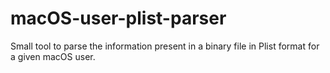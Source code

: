 # macOS-user-plist-parser
Small tool to parse the information present in a binary file in Plist format for a given macOS user.
